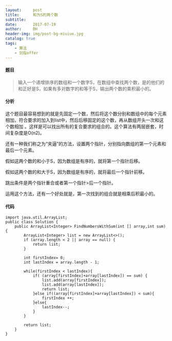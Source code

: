 ```yaml
---
layout:     post
title:      和为S的两个数
subtitle:   
date:       2017-07-19
author:     DH
header-img: img/post-bg-miuiux.jpg  
catalog: true
tags:
    - 算法
    - 剑指offer
---
```

#### 题目

>输入一个递增排序的数组和一个数字S，在数组中查找两个数，是的他们的和正好是S，如果有多对数字的和等于S，输出两个数的乘积最小的。

#### 分析

这个题目最容易想到的就是先固定一个数，然后将这个数分别和数组中的每个元素相加，符合要求的加入到list中，然后后移固定的这个数，再从数组开头一次和这个数相加
。这样是可以找出所有的复合要求的组合的。这个算法有两层嵌套，时间复杂度是O(n2)。

还有一种我们称之为“夹逼”的方法，设置两个指针，分别指向数组的第一个元素和最后一个元素。

假如这两个数的和小于S，因为数组是有序的，就将第一个指针后移。

假如这两个数的和大于S，因为数组是有序的，就将最后一个指针前移。

跳出条件是两个指针重合或者第一个指针>后一个指针。

运用这个方法，还有一个好处就是，第一次找到的组合就是相乘后积最小的。

#### 代码

```
import java.util.ArrayList;
public class Solution {
    public ArrayList<Integer> FindNumbersWithSum(int [] array,int sum) {
       	ArrayList<Integer> list = new ArrayList<>();
        if (array.length < 2 || array == null) {
			return list;
		}
		
		int firstIndex= 0;
		int lastIndex = array.length - 1;
		
		while(firstIndex < lastIndex){
			if( (array[firstIndex]+array[lastIndex]) == sum) {
				list.add(array[firstIndex]);
				list.add(array[lastIndex]);
				return list;
			}else if((array[firstIndex]+array[lastIndex]) < sum){
				firstIndex ++;
			}else{
				lastIndex--;
			}
		}
		
		return list;   
    }
}		

```
